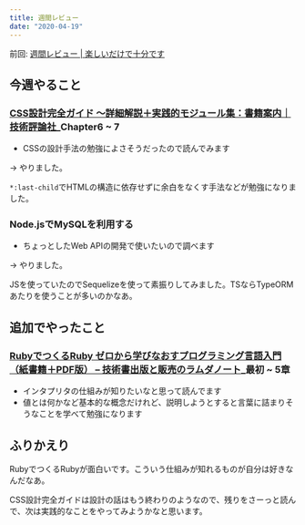 ```yaml
---
title: 週間レビュー
date: "2020-04-19"
---
```


前回: [週間レビュー | 楽しいだけで十分です](https://yinm.info/20200412/)

## 今週やること

### [CSS設計完全ガイド ～詳細解説＋実践的モジュール集：書籍案内｜技術評論社](https://gihyo.jp/book/2020/978-4-297-11173-1)_Chapter6 ~ 7
- CSSの設計手法の勉強によさそうだったので読んでみます

-> やりました。

`*:last-child`でHTMLの構造に依存せずに余白をなくす手法などが勉強になりました。

### Node.jsでMySQLを利用する
- ちょっとしたWeb APIの開発で使いたいので調べます

-> やりました。

JSを使っていたのでSequelizeを使って素振りしてみました。TSならTypeORMあたりを使うことが多いのかなあ。

## 追加でやったこと

### [RubyでつくるRuby ゼロから学びなおすプログラミング言語入門（紙書籍＋PDF版） – 技術書出版と販売のラムダノート](https://www.lambdanote.com/products/ruby-ruby)_最初 ~ 5章
- インタプリタの仕組みが知りたいなと思って読んでます
- 値とは何かなど基本的な概念だけれど、説明しようとすると言葉に詰まりそうなことを学べて勉強になります

## ふりかえり
RubyでつくるRubyが面白いです。こういう仕組みが知れるものが自分は好きなんだなあ。

CSS設計完全ガイドは設計の話はもう終わりのようなので、残りをさーっと読んで、次は実践的なことをやってみようかなと思います。
